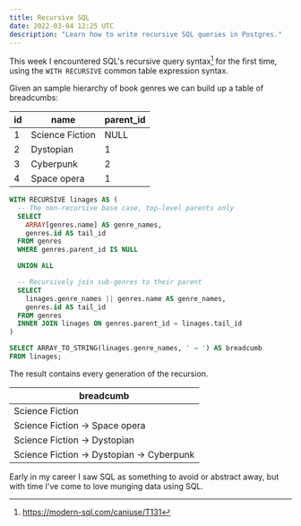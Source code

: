 ```yaml
---
title: Recursive SQL
date: 2022-03-04 12:25 UTC
description: "Learn how to write recursive SQL queries in Postgres."
---
```


This week I encountered SQL's recursive query syntax[^1] for the first time,
using the `WITH RECURSIVE` common table expression syntax.

Given an sample hierarchy of book genres we can build up a table of breadcumbs:

| id | name            | parent_id |
|----|-----------------|-----------|
| 1  | Science Fiction | NULL      |
| 2  | Dystopian       | 1         |
| 3  | Cyberpunk       | 2         |
| 4  | Space opera     | 1         |

```sql
WITH RECURSIVE linages AS (
  -- The non-recursive base case, top-level parents only
  SELECT
    ARRAY[genres.name] AS genre_names,
    genres.id AS tail_id
  FROM genres
  WHERE genres.parent_id IS NULL

  UNION ALL

  -- Recursively join sub-genres to their parent
  SELECT
    linages.genre_names || genres.name AS genre_names,
    genres.id AS tail_id
  FROM genres
  INNER JOIN linages ON genres.parent_id = linages.tail_id
)

SELECT ARRAY_TO_STRING(linages.genre_names, ' → ') AS breadcumb
FROM linages;
```

The result contains every generation of the recursion.

| breadcumb                               |
|-----------------------------------------|
| Science Fiction                         |
| Science Fiction → Space opera           |
| Science Fiction → Dystopian             |
| Science Fiction → Dystopian → Cyberpunk |


Early in my career I saw SQL as something to avoid or abstract away, but with
time I've come to love munging data using SQL.

[^1]: https://modern-sql.com/caniuse/T131
